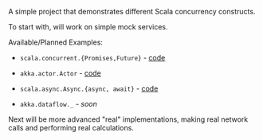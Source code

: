 A simple project that demonstrates different Scala concurrency constructs.

To start with, will work on simple mock services.

Available/Planned Examples:
* `scala.concurrent.{Promises,Future}` - [code](https://github.com/slevine/concurrency-scratchpad/blob/master/src/main/scala/promises/SimplePromises.scala)
* `akka.actor.Actor` - [code](https://github.com/slevine/concurrency-scratchpad/blob/master/src/main/scala/actors/SimpleActor.scala)
* `scala.async.Async.{async, await}` - [code](https://github.com/slevine/concurrency-scratchpad/blob/master/src/main/scala/async/SimpleAsync.scala)

* `akka.dataflow._` - _soon_

Next will be more advanced "real" implementations, making real network calls and performing real calculations.

